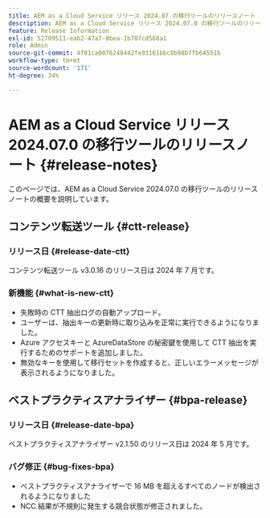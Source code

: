 ```yaml
---
title: AEM as a Cloud Service リリース 2024.07 の移行ツールのリリースノート
description: AEM as a Cloud Service リリース 2024.07.0 の移行ツールのリリースノート
feature: Release Information
exl-id: 52709511-eab2-47a7-8bea-1b707cd568a1
role: Admin
source-git-commit: 4f01ca0076248442fe93161bbc8b98bffb64551b
workflow-type: tm+mt
source-wordcount: '171'
ht-degree: 34%

---
```


# AEM as a Cloud Service リリース 2024.07.0 の移行ツールのリリースノート {#release-notes}

このページでは、AEM as a Cloud Service 2024.07.0 の移行ツールのリリースノートの概要を説明しています。

## コンテンツ転送ツール {#ctt-release}

### リリース日 {#release-date-ctt}

コンテンツ転送ツール v3.0.16 のリリース日は 2024 年 7 月です。

### 新機能 {#what-is-new-ctt}

* 失敗時の CTT 抽出ログの自動アップロード。
* ユーザーは、抽出キーの更新時に取り込みを正常に実行できるようになりました。
* Azure アクセスキーと AzureDataStore の秘密鍵を使用して CTT 抽出を実行するためのサポートを追加しました。
* 無効なキーを使用して移行セットを作成すると、正しいエラーメッセージが表示されるようになりました。

## ベストプラクティスアナライザー {#bpa-release}

### リリース日 {#release-date-bpa}

ベストプラクティスアナライザー v2.1.50 のリリース日は 2024 年 5 月です。

### バグ修正 {#bug-fixes-bpa}

* ベストプラクティスアナライザーで 16 MB を超えるすべてのノードが検出されるようになりました
* NCC 結果が不規則に発生する競合状態が修正されました。
